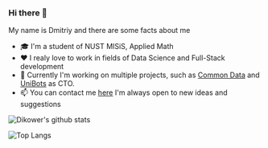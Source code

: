 ### Hi there 👋
My name is Dmitriy and there are some facts about me
- 🎓 I'm a student of NUST MISiS, Applied Math
- ❤️ I realy love to work in fields of Data Science and Full-Stack development
- 🚀 Currently I'm working on multiple projects, such as [Common Data](https://github.com/tpofd/common-data-app) 
and [UniBots](https://unibots-landing.now.sh/) as CTO.
- 📫 You can contact me [here](https://t.me/Dikower) I'm always open to new ideas and suggestions

![Dikower's github stats](https://github-readme-stats.vercel.app/api?username=Dikower&show_icons=true&theme=tokyonight)


![Top Langs](https://github-readme-stats.vercel.app/api/top-langs/?username=Dikower&langs_count=8&theme=tokyonight&layout=compact)
